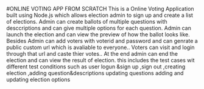 #ONLINE VOTING APP FROM SCRATCH
This is a Online Voting Application built using Node.js which allows election admin to sign up and create a list of elections.
Admin can create ballots of multiple questions with desccriptions and can give multiple options for each question.
Admin can launch the election and can view the preview of how the ballot looks like. Besides Admin can add voters with voterid and password and can genrate a public custom url which is avaliable to everyone..
Voters can visit and login through that url and caste thier votes.. At the end admin can end the election and can view the result of election.
this includes the test cases wit different test conditions such as user logun &sign up ,sign out ,creating election ,adding question&descriptions updating questions 
adding and updating election options 
